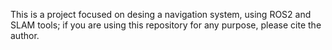 This is a project focused on desing a navigation system, using ROS2 and SLAM tools; if you are using this repository for any purpose, please cite the author.
